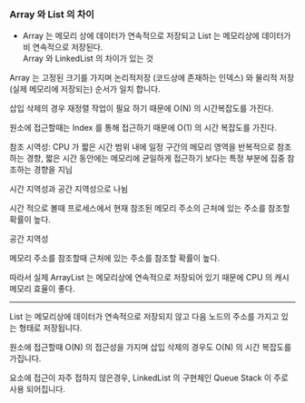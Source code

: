 ### Array 와 List 의 차이

- Array 는 메모리 상에 데이터가 연속적으로 저장되고 List 는 메모리상에 데이터가 비 연속적으로 저장된다. <br>
Array 와 LinkedList 의 차이가 있는 것

Array 는 고정된 크기를 가지며 논리적저장 (코드상에 존재하는 인덱스) 와 물리적 저장(실제 메모리에 저장되는)
순서가 일치 합니다.

삽입 삭제의 경우 재정렬 작업이 필요 하기 때문에 O(N) 의 시간복잡도를 가진다.

원소에 접근할때는 Index 를 통해 접근하기 때문에 O(1) 의 시간 복잡도를 가진다.

참조 시역성: CPU 가 짧은 시간 범위 내에 일정 구간의 메모리 영역을 반복적으로 참조하는 경향, 짧은 시간 동안에는
메모리에 균일하게 접근하기 보다는 특정 부분에 집중 참조하는 경향을 지님

시간 지역성과 공간 지역성으로 나뉨

시간 적으로 볼때 프로세스에서 현재 참조된 메모리 주소의 근처에 있는 주소를 참조할 확률이 높다.

공간 지역성

메모리 주소를 참조할때 근처에 있는 주소를 참조할 확률이 높다.

따라서 실제 ArrayList 는 메모리상에 연속적으로 저장되어 있기 때문에 CPU 의 캐시 메모리 효율이 좋다.

---

List 는 메모리상에 데이터가 연속적으로 저장되지 않고 다음 노드의 주소를 가지고 있는 형태로 저장됩니다.

원소에 접근할때 O(N) 의 접근성을 가지며 삽입 삭제의 경우도 O(N) 의 시간 복잡도를 가집니다.

요소에 접근이 자주 접하지 않은경우, LinkedList 의 구현체인 Queue Stack 이 주로 사용 되어집니다.


